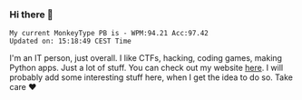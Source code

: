 ### Hi there 👋
<!-- PB START -->
```
My current MonkeyType PB is - WPM:94.21 Acc:97.42
Updated on: 15:18:49 CEST Time
```
<!-- PB END -->
I'm an IT person, just overall. I like CTFs, hacking, coding games, making Python apps. Just a lot of stuff.
You can check out my website [here](https://skill3472.github.io/).
I will probably add some interesting stuff here, when I get the idea to do so. Take care ❤️
